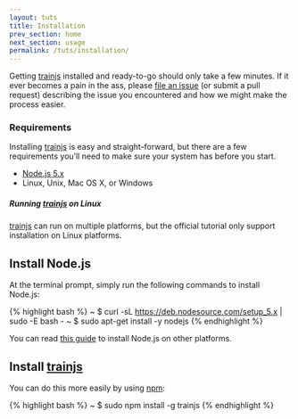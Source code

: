 ```yaml
---
layout: tuts
title: Installation
prev_section: home
next_section: usage
permalink: /tuts/installation/
---
```


Getting [trainjs](https://nodeontrain.xyz) installed and ready-to-go should only take a few minutes. If it
ever becomes a pain in the ass, please [file an
issue](https://github.com/nodeontrain/trainjs/issues/new) (or submit a pull request)
describing the issue you encountered and how we might make the process easier.

### Requirements

Installing [trainjs](https://nodeontrain.xyz) is easy and straight-forward, but there are a few requirements
you’ll need to make sure your system has before you start.

- [Node.js 5.x](http://nodejs.org)
- Linux, Unix, Mac OS X, or Windows

<div class="note info">
  <h5>Running <a href="https://nodeontrain.xyz">trainjs</a> on Linux</h5>
  <p>
	<a href="https://nodeontrain.xyz">trainjs</a> can run on multiple platforms, but the official
	tutorial only support installation on Linux platforms.
  </p>
</div>

## Install Node.js

At the terminal prompt, simply run the following commands to install Node.js:

{% highlight bash %}
~ $ curl -sL https://deb.nodesource.com/setup_5.x | sudo -E bash -
~ $ sudo apt-get install -y nodejs
{% endhighlight %}

You can read [this guide](https://github.com/nodesource/distributions)
to install Node.js on other platforms.

## Install [trainjs](https://nodeontrain.xyz)

You can do this more easily by using [npm](https://npmjs.org):

{% highlight bash %}
~ $ sudo npm install -g trainjs
{% endhighlight %}
